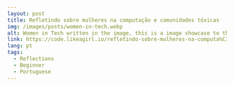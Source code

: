 ```yaml
---
layout: post
title: Refletindo sobre mulheres na computação e comunidades tóxicas
img: /images/posts/women-in-tech.webp
alt: Women in Tech written in the image, this is a image showcase to the post.
link: https://code.likeagirl.io/refletindo-sobre-mulheres-na-computa%C3%A7%C3%A3o-e-comunidades-t%C3%B3xicas-85a7efaa435
lang: pt
tags:
  - Reflections
  - Beginner
  - Portuguese
---
```

